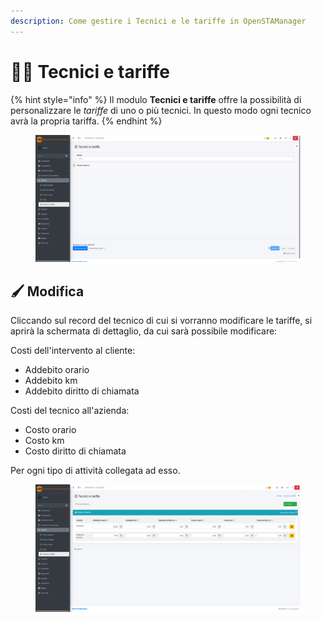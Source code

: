 ```yaml
---
description: Come gestire i Tecnici e le tariffe in OpenSTAManager
---
```


# 🧑‍🔧 Tecnici e tariffe

{% hint style="info" %}
Il modulo **Tecnici e tariffe** offre la possibilità di personalizzare le _tariffe_ di uno o più tecnici. In questo modo ogni tecnico avrà la propria tariffa.
{% endhint %}

<figure><img src="../../../.gitbook/assets/immagine (33).png" alt=""><figcaption></figcaption></figure>

## 🖌️ Modifica

Cliccando sul record del tecnico di cui si vorranno modificare le tariffe, si aprirà la schermata di dettaglio, da cui sarà possibile modificare:

Costi dell'intervento al cliente:

* Addebito orario
* Addebito km
* Addebito diritto di chiamata

Costi del tecnico all'azienda:

* Costo orario
* Costo km
* Costo diritto di chiamata

Per ogni tipo di attività collegata ad esso.

<figure><img src="../../../.gitbook/assets/immagine (34).png" alt=""><figcaption></figcaption></figure>
